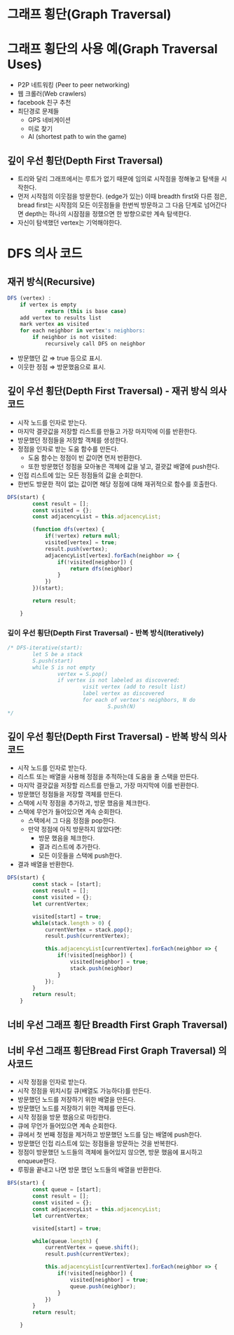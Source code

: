 # 그래프 횡단(Graph Traversal)

# 그래프 횡단의 사용 예(Graph Traversal Uses)

- P2P 네트워킹 (Peer to peer networking)
- 웹 크롤러(Web crawlers)
- facebook 친구 추천
- 최단경로 문제들
    - GPS 네비게이션
    - 미로 찾기
    - AI (shortest path to win the game)

## 깊이 우선 횡단(Depth First Traversal)

- 트리와 달리 그래프에서는 루트가 없기 때문에 임의로 시작점을 정해놓고 탐색을 시작한다.
- 먼저 시작점의 이웃점을 방문한다. (edge가 있는) 이때 breadth first와 다른 점은, bread first는 시작점의 모든 이웃점들을 한번씩 방문하고 그 다음 단계로 넘어간다면 depth는 하나의 시잠점을 정했으면 한 방향으로만 계속 탐색한다.
- 자신이 탐색했던 vertex는 기억해야한다.

# DFS 의사 코드

## 재귀 방식(Recursive)

```jsx
DFS (vertex) :
	if vertex is empty
			return (this is base case)
	add vertex to results list
	mark vertex as visited
	for each neighbor in vertex's neighbors:
		if neighbor is not visited:
			recursively call DFS on neighbor
```

- 방문했던 값 ⇒ true 등으로 표시.
- 이웃한 정점 ⇒ 방문했음으로 표시.

## 깊이 우선 횡단(Depth First Traversal) - 재귀 방식 의사코드

- 시작 노드를 인자로 받는다.
- 마지막 결괏값을 저장할 리스트를 만들고 가장 마지막에 이를 반환한다.
- 방문했던 정점들을 저장할 객체를 생성한다.
- 정점을 인자로 받는 도움 함수를 만든다.
    - 도움 함수는 정점이 빈 값이면 먼저 반환한다.
    - 또한 방문했던 정점을 모아놓은 객체에 값을 넣고, 결괏값 배열에 push한다.
- 인접 리스트에 있는 모든 정점들의 값을 순회한다.
- 한번도 방문한 적이 없는 값이면 해당 정점에 대해 재귀적으로 함수를 호출한다.

```jsx
DFS(start) {
	    const result = [];
	    const visited = {};
	    const adjacencyList = this.adjacencyList;

	    (function dfs(vertex) {
	        if(!vertex) return null;
	        visited[vertex] = true;
	        result.push(vertex);
	        adjacencyList[vertex].forEach(neighbor => {
	            if(!visited[neighbor]) {
	                return dfs(neighbor)
	            }
	        })
	    })(start);

	    return result;

	}
```

### 깊이 우선 횡단(Depth First Traversal) - 반복 방식(Iteratively)

```jsx
/* DFS-iterative(start):
		let S be a stack
		S.push(start)
		while S is not empty
				vertex = S.pop()
				if vertex is not labeled as discovered:
						visit vertex (add to result list)
						label vertex as discovered
						for each of vertex's neighbors, N do
								S.push(N)
*/
```

## 깊이 우선 횡단(Depth First Traversal) - 반복 방식 의사코드

- 시작 노드를 인자로 받는다.
- 리스트 또는 배열을 사용해 정점을 추적하는데 도움을 줄 스택을 만든다.
- 마지막 결괏값을 저장할 리스트를 만들고, 가장 마지막에 이를 반환한다.
- 방문했던 정점들을 저장할 객체를 만든다.
- 스택에 시작 정점을 추가하고, 방문 했음을 체크한다.
- 스택에 무언가 들어있으면 계속 순회한다.
    - 스택에서 그 다음 정점을 pop한다.
    - 만약 정점에 아직 방문하지 않았다면:
        - 방문 했음을 체크한다.
        - 결과 리스트에 추가한다.
        - 모든 이웃들을 스택에 push한다.
- 결과 배열을 반환한다.

```jsx
DFS(start) {
        const stack = [start];
        const result = [];
        const visited = {};
        let currentVertex;

        visited[start] = true;
        while(stack.length > 0) {
            currentVertex = stack.pop();
            result.push(currentVertex);

            this.adjacencyList[currentVertex].forEach(neighbor => {
                if(!visited[neighbor]) {
                    visited[neighbor] = true;
                    stack.push(neighbor)
                }
            });
        }
        return result;
    }
```

## 너비 우선 그래프 횡단 Breadth First Graph Traversal)

## 너비 우선 그래프 횡단Bread First Graph Traversal) 의사코드

- 시작 정점을 인자로 받는다.
- 시작 정점을 위치시킬 큐(배열도 가능하다)를 만든다.
- 방문했던 노드를 저장하기 위한 배열을 만든다.
- 방문했던 노드를 저장하기 위한 객체를 만든다.
- 시작 정점을 방문 했음으로 마킹한다.
- 큐에 무언가 들어있으면 계속 순회한다.
- 큐에서 첫 번째 정점을 제거하고 방문했던 노드를 담는 배열에 push한다.
- 방문했던 인접 리스트에 있는 정점들을 방문하는 것을 반복한다.
- 정점이 방문했던 노드들의 객체에 들어있지 않으면, 방문 했음에 표시하고 enqueue한다.
- 루핑을 끝내고 나면 방문 했던 노드들의 배열을 반환한다.

```jsx
BFS(start) {
        const queue = [start];
        const result = [];
        const visited = {};
        const adjacencyList = this.adjacencyList;
        let currentVertex;

        visited[start] = true;

        while(queue.length) {
            currentVertex = queue.shift();
            result.push(currentVertex);

            this.adjacencyList[currentVertex].forEach(neighbor => {
                if(!visited[neighbor]) {
                    visited[neighbor] = true;
                    queue.push(neighbor);
                }
            })
        }
        return result;

    }
```
